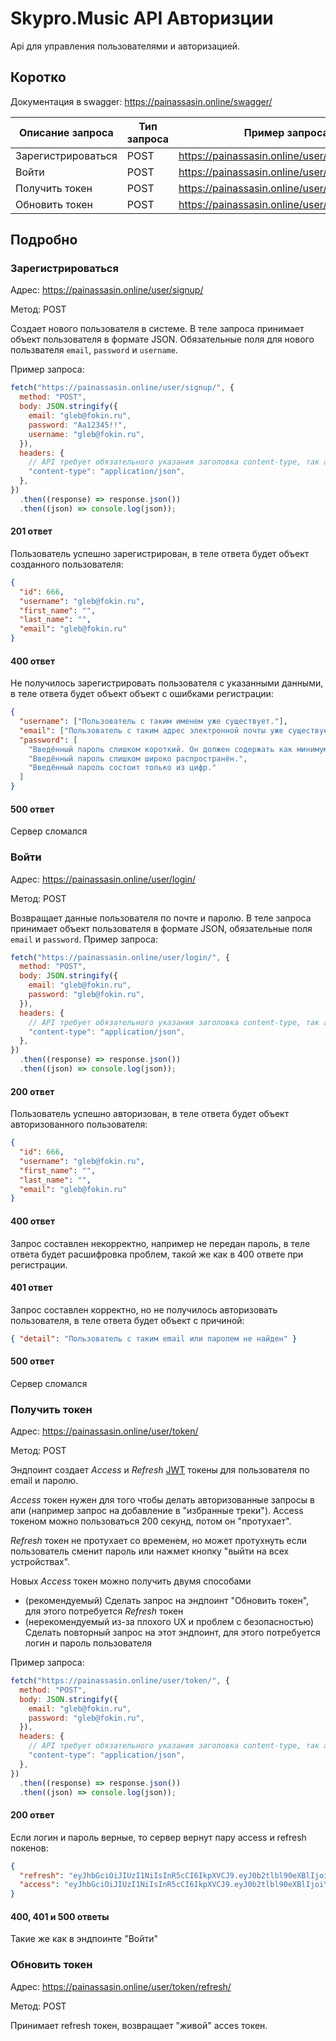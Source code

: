 # Skypro.Music API Авторизции

Api для управления пользователями и авторизацией.

## Коротко

Документация в swagger:
https://painassasin.online/swagger/

| Описание запроса   | Тип запроса | Пример запроса                                 |
| ------------------ | ----------- | ---------------------------------------------- |
| Зарегистрироваться | POST        | https://painassasin.online/user/signup/        |
| Войти              | POST        | https://painassasin.online/user/login/         |
| Получить токен     | POST        | https://painassasin.online/user/token/         |
| Обновить токен     | POST        | https://painassasin.online/user/token/refresh/ |

## Подробно

### Зарегистрироваться

Адрес: https://painassasin.online/user/signup/

Метод: POST

Создает нового пользователя в системе. В теле запроса принимает объект пользователя в формате JSON. Обязательные поля для нового пользвателя `email`, `password` и `username`.

Пример запроса:

```js
fetch("https://painassasin.online/user/signup/", {
  method: "POST",
  body: JSON.stringify({
    email: "gleb@fokin.ru",
    password: "Aa12345!!",
    username: "gleb@fokin.ru",
  }),
  headers: {
    // API требует обязательного указания заголовка content-type, так апи понимает что мы посылаем ему json строчку в теле запроса
    "content-type": "application/json",
  },
})
  .then((response) => response.json())
  .then((json) => console.log(json));
```

#### 201 ответ

Пользователь успешно зарегистрирован, в теле ответа будет объект созданного пользователя:

```json
{
  "id": 666,
  "username": "gleb@fokin.ru",
  "first_name": "",
  "last_name": "",
  "email": "gleb@fokin.ru"
}
```

#### 400 ответ

Не получилось зарегистрировать пользователя с указанными данными, в теле ответа будет объект объект с ошибками регистрации:

```json
{
  "username": ["Пользователь с таким именем уже существует."],
  "email": ["Пользователь с таким адрес электронной почты уже существует."],
  "password": [
    "Введённый пароль слишком короткий. Он должен содержать как минимум 8 символов.",
    "Введённый пароль слишком широко распространён.",
    "Введённый пароль состоит только из цифр."
  ]
}
```

#### 500 ответ

Сервер сломался

### Войти

Адрес: https://painassasin.online/user/login/

Метод: POST

Возвращает данные пользователя по почте и паролю. В теле запроса принимает объект пользователя в формате JSON, обязательные поля `email` и `password`.
Пример запроса:

```js
fetch("https://painassasin.online/user/login/", {
  method: "POST",
  body: JSON.stringify({
    email: "gleb@fokin.ru",
    password: "gleb@fokin.ru",
  }),
  headers: {
    // API требует обязательного указания заголовка content-type, так апи понимает что мы посылаем ему json строчку в теле запроса
    "content-type": "application/json",
  },
})
  .then((response) => response.json())
  .then((json) => console.log(json));
```

#### 200 ответ

Пользователь успешно авторизован, в теле ответа будет объект авторизованного пользователя:

```json
{
  "id": 666,
  "username": "gleb@fokin.ru",
  "first_name": "",
  "last_name": "",
  "email": "gleb@fokin.ru"
}
```

#### 400 ответ

Запрос составлен некорректно, например не передан пароль, в теле ответа будет расшифровка проблем, такой же как в 400 ответе при регистрации.

#### 401 ответ

Запрос составлен корректно, но не получилось авторизовать пользователя, в теле ответа будет объект с причиной:

```json
{ "detail": "Пользователь с таким email или паролем не найден" }
```

#### 500 ответ

Сервер сломался

### Получить токен


Адрес: https://painassasin.online/user/token/

Метод: POST

Эндпоинт создает *Access* и *Refresh* [JWT](https://jwt.io/?token=eyJhbGciOiJIUzI1NiIsInR5cCI6IkpXVCJ9.eyJ0b2tlbl90eXBlIjoiYWNjZXNzIiwiZXhwIjoxNjkwOTYwNDMxLCJpYXQiOjE2OTA5NjAxMzEsImp0aSI6ImE4NDAwZjRkNWUzMTQ4NGJiMzE4YzUzMjE3Y2NhNWZmIiwidXNlcl9pZCI6NzkyfQ.SfvLYWbz72DQqWK7SyF4Yx9Zxx8hGsNxHEcwOU0RTk4) токены для пользователя по email и паролю.

*Access* токен нужен для того чтобы делать авторизованные запросы в апи (например запрос на добавление в "избранные треки"). Access токеном можно пользоваться 200 секунд, потом он "протухает".

*Refresh* токен не протухает со временем, но может протухнуть если пользователь сменит пароль или нажмет кнопку "выйти на всех устройствах".

Новых *Access* токен можно получить двумя способами
* (рекомендуемый) Сделать запрос на эндпоинт "Обновить токен", для этого потребуется *Refresh* токен
* (нерекомендуемый из-за плохого UX и проблем с безопасностью) Сделать повторный запрос на этот эндпоинт, для этого потребуется логин и пароль пользователя



Пример запроса:
```js
fetch("https://painassasin.online/user/token/", {
  method: "POST",
  body: JSON.stringify({
    email: "gleb@fokin.ru",
    password: "gleb@fokin.ru",
  }),
  headers: {
    // API требует обязательного указания заголовка content-type, так апи понимает что мы посылаем ему json строчку в теле запроса
    "content-type": "application/json",
  },
})
  .then((response) => response.json())
  .then((json) => console.log(json));
```

#### 200 ответ
Если логин и пароль верные, то сервер вернут пару access и refresh nокенов:

```json
{
  "refresh": "eyJhbGciOiJIUzI1NiIsInR5cCI6IkpXVCJ9.eyJ0b2tlbl90eXBlIjoicmVmcmVzaCIsImV4cCI6MTY5MTA0NjUzMSwiaWF0IjoxNjkwOTYwMTMxLCJqdGkiOiI2YTFhODg4Zjg5NjY0NjgyYTBmYWYyNjk4ZjZiNjViZSIsInVzZXJfaWQiOjc5Mn0.idHYiVKZqSxPCpNIvYpFgEs6nRTJ3FuPS60RAKV8XC8",
  "access": "eyJhbGciOiJIUzI1NiIsInR5cCI6IkpXVCJ9.eyJ0b2tlbl90eXBlIjoiYWNjZXNzIiwiZXhwIjoxNjkwOTYwNDMxLCJpYXQiOjE2OTA5NjAxMzEsImp0aSI6ImE4NDAwZjRkNWUzMTQ4NGJiMzE4YzUzMjE3Y2NhNWZmIiwidXNlcl9pZCI6NzkyfQ.SfvLYWbz72DQqWK7SyF4Yx9Zxx8hGsNxHEcwOU0RTk4"
}
```

#### 400, 401 и 500 ответы
Такие же как в эндпоинте "Войти"



### Обновить токен

Адрес: https://painassasin.online/user/token/refresh/

Метод: POST

Принимает refresh токен, возвращает "живой" acces токен.
